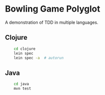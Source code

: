 # Bowling Game Polyglot

A demonstration of TDD in multiple languages.

## Clojure
```bash
    cd clojure
    lein spec
    lein spec -a  # autorun
```

## Java
```bash
    cd java
    mvn test
```